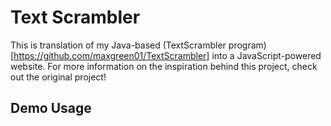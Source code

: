 # Text Scrambler

This is translation of my Java-based (TextScrambler program)[https://github.com/maxgreen01/TextScrambler] into a JavaScript-powered website. For more information on the inspiration behind this project, check out the original project!

## Demo Usage
